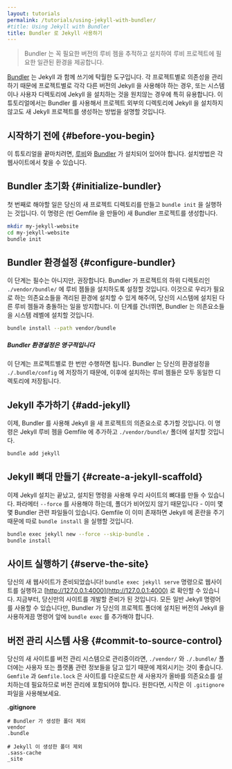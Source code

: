 ```yaml
---
layout: tutorials
permalink: /tutorials/using-jekyll-with-bundler/
#title: Using Jekyll with Bundler
title: Bundler 로 Jekyll 사용하기
---
```


<!--
> Bundler provides a consistent environment for Ruby projects by tracking and
> installing the exact gems and versions that are needed.
-->
> Bundler 는 꼭 필요한 버전의 루비 젬을 추적하고 설치하여 루비 프로젝트에
> 필요한 일관된 환경을 제공합니다.

<!--
[Bundler](https://bundler.io) can be a great tool to use with Jekyll. Because it
tracks dependencies on a per-project basis, it is particularly useful if you
need to run different versions of Jekyll in different projects, or if you don't
want to install Jekyll at the system or user level. This tutorial will show you
how to create a new Jekyll project using Bundler and without installing Jekyll
outside the project.
-->
[Bundler](https://bundler.io) 는 Jekyll 과 함께 쓰기에 탁월한 도구입니다. 각
프로젝트별로 의존성을 관리하기 때문에 프로젝트별로 각각 다른 버전의 Jekyll 을
사용해야 하는 경우, 또는 시스템이나 사용자 디렉토리에 Jekyll 을 설치하는 것을
원치않는 경우에 특히 유용합니다. 이 튜토리얼에서는 Bundler 를 사용해서 프로젝트
외부의 디렉토리에 Jekyll 을 설치하지 않고도 새 Jekyll 프로젝트를 생성하는
방법을 설명할 것입니다.

<!--
## Before You Begin
-->
## 시작하기 전에 {#before-you-begin}

<!--
To complete this tutorial, you'll need to have
[Ruby](https://www.ruby-lang.org/en/) and [Bundler](https://bundler.io/)
installed. You can find the installation instructions on their websites.
-->
이 튜토리얼을 끝마치려면,
[루비](https://www.ruby-lang.org/en/)와 [Bundler](https://bundler.io/) 가
설치되어 있어야 합니다. 설치방법은 각 웹사이트에서 찾을 수 있습니다.

<!--
## Initialize Bundler
-->
## Bundler 초기화 {#initialize-bundler}

<!--
The first thing to do is create a new directory for your project and run
`bundle init`. This creates a new Bundler project (by creating an empty
Gemfile).
-->
첫 번째로 해야할 일은 당신의 새 프로젝트 디렉토리를 만들고 `bundle init` 을
실행하는 것입니다. 이 명령은 (빈 Gemfile 을 만들어) 새 Bundler 프로젝트를
생성합니다.

```sh
mkdir my-jekyll-website
cd my-jekyll-website
bundle init
```

<!--
## Configure Bundler
-->
## Bundler 환경설정 {#configure-bundler}

<!--
This step is optional, but encouraged. We're going to configure Bundler to install
gems in the `./vendor/bundle/` project subdirectory. This allows us to install
our dependencies in an isolated environment, ensuring they don't conflict with
other gems on your system. If you skip this step, Bundler will install your
dependencies globally on your system.
-->
이 단계는 필수는 아니지만, 권장합니다. Bundler 가 프로젝트의 하위 디렉토리인
`./vendor/bundle/` 에 루비 젬들을 설치하도록 설정할 것입니다. 이것으로 우리가
필요로 하는 의존요소들을 격리된 환경에 설치할 수 있게 해주어, 당신의 시스템에
설치된 다른 루비 젬들과 충돌하는 일을 방지합니다. 이 단계를 건너뛰면, Bundler 는
의존요소들을 시스템 레벨에 설치할 것입니다.

```sh
bundle install --path vendor/bundle
```

<!--
<div class="note info">
  <h5>Bundler Config is Persistent</h5>
  <p>
    This step is only required once per project. Bundler saves your config in
    <code>./.bundle/config</code>, so future gems will be installed to the same
    location.
  </p>
</div>
-->
<div class="note info">
  <h5>Bundler 환경설정은 영구적입니다</h5>
  <p>
    이 단계는 프로젝트별로 한 번만 수행하면 됩니다. Bundler 는 당신의 환경설정을
    <code>./.bundle/config</code> 에 저장하기 때문에, 이후에 설치하는 루비 젬들은
    모두 동일한 디렉토리에 저장됩니다.
  </p>
</div>

<!--
## Add Jekyll
-->
## Jekyll 추가하기 {#add-jekyll}

<!--
Now, we're going to use Bundler to add Jekyll as a dependency of our new
project. This command will add the Jekyll gem to our Gemfile and install it to
the `./vendor/bundle/` folder.
-->
이제, Bundler 를 사용해 Jekyll 을 새 프로젝트의 의존요소로 추가할 것입니다.
이 명령은 Jekyll 루비 젬을 Gemfile 에 추가하고 `./vendor/bundle/` 폴더에 설치할
것입니다.

```sh
bundle add jekyll
```

<!--
## Create A Jekyll Scaffold
-->
## Jekyll 뼈대 만들기 {#create-a-jekyll-scaffold}

<!--
Now that Jekyll is installed, we can use it to create the scaffolding for our
site. We need the `--force` parameter because our folder isn't empty - it
already has some Bundler files in it. We run the `bundle install` separately
because Jekyll gets confused if the Gemfile already exists.
-->
이제 Jekyll 설치는 끝났고, 설치된 명령을 사용해 우리 사이트의 뼈대를 만들 수
있습니다. 파라메터 `--force` 를 사용해야 하는데, 폴더가 비어있지 않기
때문입니다 - 이미 몇몇 Bundler 관련 파일들이 있습니다. Gemfile 이 이미 존재하면
Jekyll 에 혼란을 주기때문에 따로 `bundle install` 을 실행할 것입니다.

```sh
bundle exec jekyll new --force --skip-bundle .
bundle install
```

<!--
## Serve the Site
-->
## 사이트 실행하기 {#serve-the-site}

<!--
Your new website is ready! You can serve the website with
`bundle exec jekyll serve` and visit it at
[http://127.0.0.1:4000](http://127.0.0.1:4000). From here, you're ready to
continue developing the site on your own. All of the normal Jekyll commands are
available to you, but you should prefix them with `bundle exec` so that Bundler
runs the version of Jekyll that is installed in your project folder.
-->
당신의 새 웹사이트가 준비되었습니다!
`bundle exec jekyll serve` 명령으로 웹사이트를 실행하고
[http://127.0.0.1:4000](http://127.0.0.1:4000) 로 확인할 수 있습니다. 지금부터,
당신만의 사이트를 개발할 준비가 된 것입니다. 모든 일반 Jekyll 명령어를 사용할
수 있습니다만, Bundler 가 당신의 프로젝트 폴더에 설치된 버전의 Jekyll 을 사용하게끔
명령어 앞에 `bundle exec` 를 추가해야 합니다.

<!--
## Commit to Source Control
-->
## 버전 관리 시스템 사용 {#commit-to-source-control}

<!--
If you're storing your new site in version control, you'll want to ignore the
`./vendor/` and `./.bundle/` folders since they contain user- or
platform-specific information. New users will be able to install the correct
dependencies based on `Gemfile` and `Gemfile.lock`, which should both be checked
in. You can use this `.gitigonre` to get started, if you want.
-->
당신의 새 사이트를 버전 관리 시스템으로 관리중이라면, `./vendor/` 와 `./.bundle/`
폴더에는 사용자 또는 플랫폼 관련 정보들을 담고 있기 때문에 제외시키는 것이 좋습니다.
`Gemfile` 과 `Gemfile.lock` 은 사이트를 다운로드한 새 사용자가 올바를 의존요소를
설치하는데 필요하므로 버전 관리에 포함되어야 합니다. 원한다면, 시작은 이
`.gitignore` 파일을 사용해보세요.

**.gitignore**

<!--
```
# Ignore folders generated by Bundler
vendor
.bundle

# Ignore folders generated by Jekyll
.sass-cache
_site
```
-->
```
# Bundler 가 생성한 폴더 제외
vendor
.bundle

# Jekyll 이 생성한 폴더 제외
.sass-cache
_site
```

